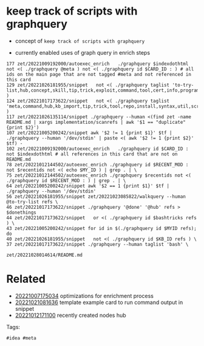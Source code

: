# keep track of scripts with graphquery

- concept of `keep track of scripts with graphquery`

- currently enabled uses of graph query in enrich steps
```
177 zet/20221009192000/autoexec_enrich   ./graphquery $indexdothtml not <( ./graphquery @meta ) not <( ./graphquery id $CARD_ID : ) # all ids on the main page that are not tagged #meta and not referenced in this card
129 zet/20221026181955/snippet   not <( ./graphquery taglist 'to-try-list,hub,concept,skill,tip,trick,exploit,command,tool,cert,info,program,privesc,analysis' )
124 zet/20221017173622/snippet   not <( ./graphquery taglist 'meta,command,hub,kb_import,tip,trick,tool,repo,install,syntax,util,script,streamer,finding' )
117 zet/20221026135114/snippet ./graphquery --human <(find zet -name README.md | xargs implementation/scanrefs | awk '$1 == "duplicate" {print $2}')
107 zet/20221005200242/snippet awk '$2 != 1 {print $1}' $tf | ./graphquery --human '/dev/stdin' | paste <( awk '$2 != 1 {print $2}' $tf) -
102 zet/20221009192000/autoexec_enrich   ./graphquery id $CARD_ID : not $indexdothtml # all references in this card that are not on README.md
78 zet/20221012144502/autoexec_enrich ./graphquery id $RECENT_MOD : not $recentids not <( echo $MY_ID ) | grep . | \
75 zet/20221012144502/autoexec_enrich ./graphquery $recentids not <( ./graphquery id $RECENT_MOD : ) | grep . | \
64 zet/20221005200242/snippet awk '$2 == 1 {print $1}' $tf | ./graphquery --human '/dev/stdin'
56 zet/20221026181955/snippet zet/20221023085822/walkquery --human @to-try-list refs \
46 zet/20221017173622/snippet ./graphquery '@done' '@hub' refs > $donethings
44 zet/20221017173622/snippet   or <( ./graphquery id $bashtricks refs ) \
43 zet/20221005200242/snippet for id in $(./graphquery id $MYID refs); do
40 zet/20221026181955/snippet   not <( ./graphquery id $KB_ID refs ) \
37 zet/20221017173622/snippet ./graphquery --human taglist 'bash' \
```

` zet/20221028014614/README.md `

# Related

- [20221007175034](/zet/20221007175034/README.md) optimizations for enrichment process
- [20221021081636](/zet/20221021081636/README.md) template example card to run command output in snippet
- [20221012171100](/zet/20221012171100/README.md) recently created nodes hub

Tags:

    #idea #meta
